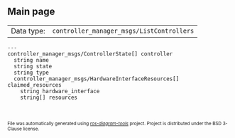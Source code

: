 <!--
File was automatically generated using 'ros-diagram-tools' project.
Project is distributed under the BSD 3-Clause license.
-->

## Main page

|     |     |
| --- | --- |
| Data type: | `controller_manager_msgs/ListControllers` |

```
---
controller_manager_msgs/ControllerState[] controller
  string name
  string state
  string type
  controller_manager_msgs/HardwareInterfaceResources[] claimed_resources
    string hardware_interface
    string[] resources


```


</br>
<font size="1">
File was automatically generated using <a href="https://github.com/anetczuk/ros-diagram-tools"><i>ros-diagram-tools</i></a> project.
Project is distributed under the BSD 3-Clause license.
</font>

